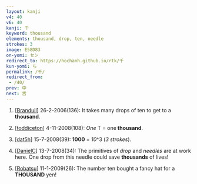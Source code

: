 ```yaml
---
layout: kanji
v4: 40
v6: 40
kanji: 千
keyword: thousand
elements: thousand, drop, ten, needle
strokes: 3
image: E58D83
on-yomi: セン
redirect_to: https://hochanh.github.io/rtk/千
kun-yomi: ち
permalink: /千/
redirect_from:
 - /40/
prev: 中
next: 舌
---
```


1) [<a href="http://kanji.koohii.com/profile/Branduil">Branduil</a>] 26-2-2006(136): It takes many drops of ten to get to a<strong> thousand</strong>.

2) [<a href="http://kanji.koohii.com/profile/toddiceton">toddiceton</a>] 4-11-2008(108): <em>One</em> T = one<strong> thousand</strong>.

3) [<a href="http://kanji.koohii.com/profile/dat5h">dat5h</a>] 15-7-2008(39): <strong>1000</strong> = <em>10</em>^3 (<em>3 strokes</em>).

4) [<a href="http://kanji.koohii.com/profile/DanielC">DanielC</a>] 13-7-2008(34): The primitives of <em>drop</em> and <em>needles</em> are at work here. One drop from this needle could save <strong>thousands</strong> of lives!

5) [<a href="http://kanji.koohii.com/profile/Robatsu">Robatsu</a>] 11-1-2009(26): The number ten bought a fancy hat for a<strong> THOUSAND</strong> yen!

